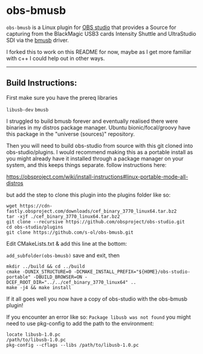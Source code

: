 obs-bmusb
=========
`obs-bmusb` is a Linux plugin for [OBS studio][obs] that provides a Source for capturing from the BlackMagic USB3 cards
Intensity Shuttle and UltraStudio SDI via the [bmusb][bmusb] driver.


[obs]: https://obsproject.com/
[bmusb]: https://git.sesse.net/?p=bmusb;a=summary

I forked this to work on this README for now, maybe as I get more familiar with c++ I could help out in other ways.

---
Build Instructions:
---

First make sure you have the prereq libraries

`libusb-dev`
`bmusb`

I struggled to build bmusb forever and eventually realised there were binaries in my distros package manager. Ubuntu bionic/focal/groovy have this package in the "universe (sources)" repository.

Then you will need to build obs-studio from source with this git cloned into obs-studio/plugins.
I would recommend making this as a portable install as you might already have it installed through a package manager on your system, and this keeps things separate. follow instructions here: 

https://obsproject.com/wiki/install-instructions#linux-portable-mode-all-distros

but add the step to clone this plugin into the plugins folder like so:
```
wget https://cdn-fastly.obsproject.com/downloads/cef_binary_3770_linux64.tar.bz2
tar -xjf ./cef_binary_3770_linux64.tar.bz2
git clone --recursive https://github.com/obsproject/obs-studio.git
cd obs-studio/plugins
git clone https://github.com/s-ol/obs-bmusb.git
```
Edit CMakeLists.txt & add this line at the bottom:

`add_subfolder(obs-bmusb)` save and exit, then

```
mkdir ../build && cd ../build
cmake -DUNIX_STRUCTURE=0 -DCMAKE_INSTALL_PREFIX="${HOME}/obs-studio-portable" -DBUILD_BROWSER=ON -DCEF_ROOT_DIR="../../cef_binary_3770_linux64" ..
make -j4 && make install
```
If it all goes well you now have a copy of obs-studio with the obs-bmusb plugin!


If you encounter an error like so:
`Package libusb was not found` you might need to use pkg-config to add the path to the environment:

```
locate libusb-1.0.pc
/path/to/libusb-1.0.pc
pkg-config --cflags --libs /path/to/libusb-1.0.pc
```
